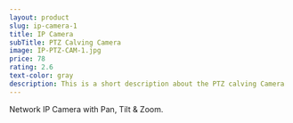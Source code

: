 ```yaml
---
layout: product
slug: ip-camera-1
title: IP Camera
subTitle: PTZ Calving Camera
image: IP-PTZ-CAM-1.jpg
price: 78
rating: 2.6
text-color: gray
description: This is a short description about the PTZ calving Camera
---
```


Network IP Camera with Pan, Tilt &amp; Zoom.